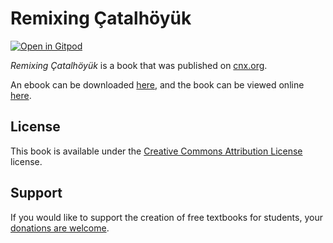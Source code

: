 # Remixing Çatalhöyük

[![Open in Gitpod](https://gitpod.io/button/open-in-gitpod.svg)](https://gitpod.io/from-referrer/)

_Remixing Çatalhöyük_ is a book that was published on [cnx.org](https://cnx.org/).

An ebook can be downloaded [here](https://github.com/cnx-user-books/cnxbook-remixing-catalhoyuk/releases/latest), and the book can be viewed online [here](https://github.com/cnx-user-books/cnxbook-remixing-catalhoyuk/releases/latest).

## License
This book is available under the [Creative Commons Attribution License](./LICENSE) license.

## Support
If you would like to support the creation of free textbooks for students, your [donations are welcome](https://riceconnect.rice.edu/donation/support-openstax-banner).
